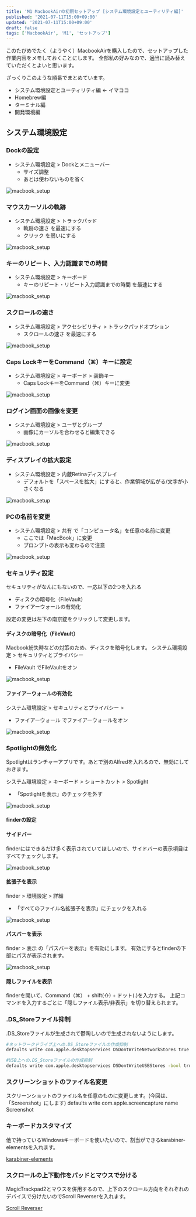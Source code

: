 ```yaml
---
title: 'M1 MacbookAirの初期セットアップ [システム環境設定とユーティリティ編]'
published: '2021-07-11T15:00+09:00'
updated: '2021-07-11T15:00+09:00'
draft: false
tags: ['MacbookAir', 'M1', 'セットアップ']
---
```


このたびめでたく（ようやく）MacbookAirを購入したので、セットアップした作業内容をメモしておくことにします。
全部私の好みなので、適当に読み替えていただくとよいと思います。

ざっくりこのような順番でまとめています。

- システム環境設定とユーティリティ編 ← イマココ
- Homebrew編
- ターミナル編
- 開発環境編

## システム環境設定

### Dockの設定

- システム環境設定 > Dockとメニューバー
    - サイズ調整
    - あとは使わないものを省く

![macbook_setup](./macbook_setup/dock.png)

### マウスカーソルの軌跡

- システム環境設定 > トラックパッド
    - 軌跡の速さ を最速にする
    - クリック を弱いにする

![macbook_setup](./macbook_setup/trackpad.png)

### キーのリピート、入力認識までの時間

- システム環境設定 > キーボード
    - キーのリピート・リピート入力認識までの時間 を最速にする

![macbook_setup](./macbook_setup/keybord.png)

### スクロールの速さ

- システム環境設定 > アクセシビリティ > トラックパッドオプション
    - スクロールの速さ を最速にする

![macbook_setup](./macbook_setup/scroll.png)

### Caps LockキーをCommand（⌘）キーに設定

- システム環境設定 > キーボード > 装飾キー
    - Caps LockキーをCommand（⌘）キーに変更

![macbook_setup](./macbook_setup/capsLock.png)

### ログイン画面の画像を変更

- システム環境設定 > ユーザとグループ
    - 画像にカーソルを合わせると編集できる 

![macbook_setup](./macbook_setup/user.png)

### ディスプレイの拡大設定

- システム環境設定 > 内蔵Retinaディスプレイ
    - デフォルトを「スペースを拡大」にすると、作業領域が広がる/文字が小さくなる

![macbook_setup](./macbook_setup/display.png)

### PCの名前を変更

- システム環境設定 > 共有 で「コンピュータ名」を任意の名前に変更
    - ここでは「MacBook」に変更
    - プロンプトの表示も変わるので注意

![macbook_setup](./macbook_setup/pcname.png)

### セキュリティ設定

セキュリティがなんにもないので、一応以下の2つを入れる

- ディスクの暗号化（FileVault）
- ファイアーウォールの有効化

設定の変更は左下の南京錠をクリックして変更します。

#### ディスクの暗号化（FileVault）

Macbook紛失時などの対策のため、ディスクを暗号化します。
システム環境設定 > セキュリティとプライバシー
- FileVault でFileVaultをオン

![macbook_setup](./macbook_setup/fileVault.png)

#### ファイアーウォールの有効化

システム環境設定 > セキュリティとプライバシー > 
- ファイアーウォール でファイアーウォールをオン

![macbook_setup](./macbook_setup/fire.png)

### Spotlightの無効化

Spotlightはランチャーアプリです。あとで別のAlfredを入れるので、無効にしておきます。

システム環境設定 > キーボード > ショートカット > Spotlight 
- 「Spotlightを表示」のチェックを外す

![macbook_setup](./macbook_setup/spotlight.png)

#### finderの設定

#### サイドバー
finderにはできるだけ多く表示されていてほしいので、サイドバーの表示項目はすべてチェックします。

![macbook_setup](./macbook_setup/finder.png)

#### 拡張子を表示

finder > 環境設定 > 詳細
- 「すべてのファイル名拡張子を表示」にチェックを入れる

![macbook_setup](./macbook_setup/kakucyousi.png)

#### パスバーを表示

finder > 表示 の「パスバーを表示」を有効にします。
有効にするとfinderの下部にパスが表示されます。

![macbook_setup](./macbook_setup/pathbar.png)

#### 隠しファイルを表示

finderを開いて、Command（⌘） + shift(⇧) + ドット(.)を入力する。
上記コマンドを入力するごとに「隠しファイル表示/非表示」を切り替えられます。

### .DS_Storeファイル抑制
.DS_Storeファイルが生成されて鬱陶しいので生成されないようにします。

```bash
#ネットワークドライブ上への.DS_Storeファイルの作成抑制
defaults write com.apple.desktopservices DSDontWriteNetworkStores true

#USB上への.DS_Storeファイルの作成抑制
defaults write com.apple.desktopservices DSDontWriteUSBStores -bool true
```


### スクリーンショットのファイル名変更

スクリーンショットのファイル名を任意のものに変更します。(今回は、「Screenshot」にします)
defaults write com.apple.screencapture name Screenshot


### キーボードカスタマイズ

他で持っているWindowsキーボードを使いたいので、割当ができるkarabiner-elementsを入れます。

[karabiner-elements](https://karabiner-elements.pqrs.org/)

### スクロールの上下動作をパッドとマウスで分ける

MagicTrackpad2とマウスを併用するので、上下のスクロール方向をそれぞれのデバイスで分けたいのでScroll Reverserを入れます。

[Scroll Reverser](https://pilotmoon.com/scrollreverser/)